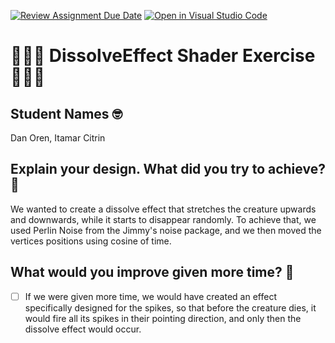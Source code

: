 [![Review Assignment Due Date](https://classroom.github.com/assets/deadline-readme-button-24ddc0f5d75046c5622901739e7c5dd533143b0c8e959d652212380cedb1ea36.svg)](https://classroom.github.com/a/ikqyXK2I)
[![Open in Visual Studio Code](https://classroom.github.com/assets/open-in-vscode-718a45dd9cf7e7f842a935f5ebbe5719a5e09af4491e668f4dbf3b35d5cca122.svg)](https://classroom.github.com/online_ide?assignment_repo_id=11064832&assignment_repo_type=AssignmentRepo)
# 🫠✨🦔 DissolveEffect Shader Exercise  🦔✨🫠
## Student Names 🤓
Dan Oren, Itamar Citrin

## Explain your design. What did you try to achieve? 💪

We wanted to create a dissolve effect that stretches the creature upwards and downwards,
while it starts to disappear randomly. To achieve that, we used Perlin Noise from the Jimmy's noise
package, and we then moved the vertices positions using cosine of time.  

## What would you improve given more time? 🥵

- [ ] If we were given more time, we would have created an effect specifically designed for the spikes, so that before the
creature dies, it would fire all its spikes in their pointing direction, and only then the dissolve effect would occur.
